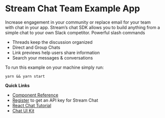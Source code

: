 # Stream Chat Team Example App

Increase engagement in your community or replace email for your team with chat in your app. Stream’s chat SDK allows you to build anything from a simple chat to your own Slack competitor. Powerful slash commands

- Threads keep the discussion organized
- Direct and Group Chats
- Link previews help users share information
- Search your messages & conversations

To run this example on your machine simply run:

```
yarn && yarn start
```

**Quick Links**

- [Component Reference](https://getstream.github.io/stream-chat-react/)
- [Register](https://getstream.io/chat/trial/) to get an API key for Stream Chat
- [React Chat Tutorial](https://getstream.io/chat/react-chat/tutorial/)
- [Chat UI Kit](https://getstream.io/chat/ui-kit/)
